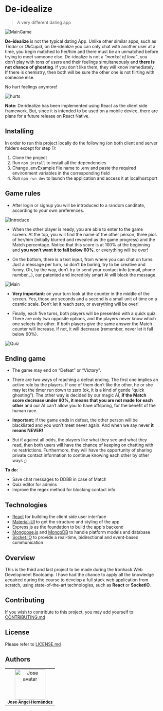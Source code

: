 # De-idealize
> A very different dating app

![MainGame](https://user-images.githubusercontent.com/23436377/80244852-fea2ed80-8669-11ea-9ec5-f8cdea75b59b.png)

**De-idealize** is not the typical dating App. Unlike other similar apps, such as *Tinder* or *OkCupid*, on De-idealize you can only chat  with another user at a time, you begin matched to her/him and there must be an unmatched before trying to meet someone else. De-idealize is not a *“market of love”*, you don’t play with tons of users and their feelings  simultaneously and **there is not chance of ghosting**. If you don’t like them, they will know immediately. If there is chemistry, then both will be sure the other one is not flirting with someone else.

No hurt feelings anymore!

![hurts](https://user-images.githubusercontent.com/23436377/80244169-cb139380-8668-11ea-99a2-4c43015c7811.gif)


**Note:** De-idealize has been implemented using React as the client side framework. But, since it is intended to be used on a mobile device, there are plans for a future release on React Native.

## Installing
In order to run this project locally do the following (on both client and server folders except for step 1):

1. Clone the project
2. Run `npm install` to install all the dependencies
3. Change .envExample file name to .env and paste the required environment variables in the corresponding field 
4. Run `npm run dev` to launch the application and access it at localhost:port

## Game rules

* After login or signup you will be introduced to a random canditate, according to your own preferences.
  
![Introduce](https://user-images.githubusercontent.com/23436377/80245651-5aba4180-866b-11ea-8416-ede7c90089e3.png)
  
* When the other player is ready, you are able to enter to the game screen. At the top, you will find the name of the other person, three pics of her/him (initially blurred and revealed as the game progress) and the Match percentage. Notice that this score is at 100% at the beginning and **you won’t want it to fall below 60%**, or everything will be over!

* On the bottom, there is a text input, from where you can chat on turns. Just a message per turn, so don’t be boring, try to be creative and funny. Oh, by the way, don’t try to send your contact info (email, phone number…), our patented and incredibly smart AI will block the message.

![Main](https://user-images.githubusercontent.com/23436377/80243996-812aad80-8668-11ea-8a35-fc387ba4f646.png)

* **Very important:** on your turn look at the counter in the middle of the screen. Yes, those are seconds and a second is a small unit of time on a cosmic scale. Don’t let it reach zero, or everything will be over!
  
* Finally, each five turns, both players will be presented with a quick quiz. There are only two opposite options, and the players never know which one selects the other. If both players give the same answer the Match counter will increase. If not, it will decrease  (remember, never let it fall below 60%).

![Quiz](https://user-images.githubusercontent.com/23436377/80244779-d7e4b700-8669-11ea-86d8-f94c2f9c4dc0.png)


## Ending game

* The game may end on “Defeat” or “Victory”.
  
* There are two ways of reaching a defeat ending. The first one implies an active role by the players. If one of them don’t like the other, he or she may let the timer run down to zero (ok, it is a kind of gentle “quick ghosting”). The other way is decided by our magic AI, **if the Match score decrease under 60%, it means that you are not made for each other** and our AI can’t allow you to have offspring, for the benefit of the human race.
  
* **Important:** if the game ends in defeat, the other person will be blacklisted and you won’t meet never again. And when we say never **it means NEVER!**
  
* But if against all odds, the players like what they see and what they read, then both users will have the chance of keeping on chatting  with no restrictions. Furthermore, they will have the opportunity of sharing private contact information to continue knowing each other by other ways ;)

**To do:**
* Save chat messages to DDBB in case of Match
* Quiz editor for admins
* Improve the regex method for blocking contact info 

## Technologies
* [React](https://reactjs.org/) for building the client side user interface
* [Material-UI](https://material-ui.com/) to get the structure and styling of the app
* [Express.js](https://expressjs.com/) as the foundation to build the app's backend
* [Mongoose.js](https://mongoosejs.com/) and [MongoDB](https://www.mongodb.com/) to handle platform models and database
* [Socket.IO](https://socket.io/) to provide a real-time, bidirectional and event-based communication

## Overview 
This is the third and last project to be made during the Ironhack Web Development Bootcamp. I have had the chance to apply all the knowledge acquired during the course to develop a full stack web application from scratch, using state-of-the-art technologies, such as **React** or **SocketIO**.

## Contributing
If you wish to contribute to this project, you may add yourself to [CONTRIBUTING.md](https://github.com/joseanher81/de-idealize/blob/master/CONTRIBUTING.md)

## License
Please refer to [LICENSE.md](https://github.com/joseanher81/de-idealize/blob/master/LICENSE.md)

## Authors
<table>
<tr>
<td align="center"><a href="https://github.com/joseanher81"><img src="https://avatars3.githubusercontent.com/u/23436377?s=400&v=4" width="100px;" alt="Jose avatar"/><br/><sub><b>Jose Ángel Hernández</b></sub></a><br/><a href="https://github.com/joseanher81"></a>
</tr>
</table>